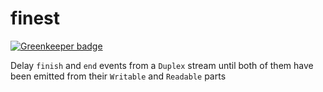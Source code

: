 # finest

[![Greenkeeper badge](https://badges.greenkeeper.io/Takeafile/finest.svg)](https://greenkeeper.io/)

Delay `finish` and `end` events from a `Duplex` stream until both of them have been emitted from their `Writable` and `Readable` parts